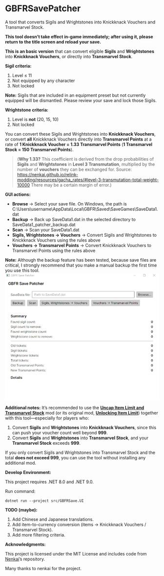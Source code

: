 # GBFRSavePatcher

A tool that converts Sigils and Wrightstones into Knickknack Vouchers and Transmarvel Stock.



**This tool doesn’t take effect in-game immediately; after using it, please return to the title screen and reload your save.**



**This is an basic version** that can convert eligible **Sigils** and **Wrightstones** into **Knickknack Vouchers**, or directly into **Transmarvel Stock**.

**Sigil criteria:**

1. Level ≤ 11
2. Not equipped by any character
3. Not locked

**Note:** Sigils that are included in an equipment preset but not currently  equipped will be dismantled. Please review your save and lock those  Sigils.





**Wrightstone criteria:**

1. Level is **not** (20, 15, 10)
2. Not locked

You can convert these Sigils and Wrightstones into **Knickknack Vouchers**, or convert **all** Knickknack Vouchers directly into **Transmarvel Points** at a rate of **1 Knickknack Voucher = 1.33 Transmarvel Points** (**1 Transmarvel Stock = 150 Transmarvel Points**).

> (**Why 1.33?**
> This coefficient is derived from the drop probabilities of **Sigils** and **Wrightstones** in **Level 3 Transmutation**, multiplied by the number of **vouchers** they can be exchanged for.
> Source: https://nenkai.github.io/relink-modding/resources/gacha_rates/#level-3-transmutation-total-weight-10000
> There may be a certain margin of error.)





**GUI actions:**

- **Browse** → Select your save file. On Windows, the path is C:\Users\username\AppData\Local\GBFR\Saved\SaveGames\SaveData1.dat
- **Backup** → Back up SaveData1.dat in the selected directory to SaveData1_patcher_backup.dat
- **Scan** → Scan your SaveData1.dat
- **Sigils, Wrightstones → Vouchers** → Convert Sigils and Wrightstones to Knickknack Vouchers using the rules above
- **Vouchers → Transmarvel Points** → Convert Knickknack Vouchers to Transmarvel Points using the rules above


**Note:** Although the backup feature has been tested, because save files are  critical, I strongly recommend that you make a manual backup the first  time you use this tool.
![img](./README.assets/538-1753953596-947657509.png)


**Additional notes:**
It’s recommended to use the [**Uncap Item Limit and Transmarvel Stock**](https://www.nexusmods.com/granbluefantasyrelink/mods/528) mod (or its original mod, **[Unlocking Item Limit](https://www.nexusmods.com/granbluefantasyrelink/mods/83)**) together with this tool—especially for players who:

1. Convert **Sigils** and **Wrightstones** into **Knickknack Vouchers**, since this can push your voucher count well beyond **999**.
2. Convert **Sigils** and **Wrightstones** into **Transmarvel Stock**, and your **Transmarvel Stock** exceeds **999**.

If you only convert Sigils and Wrightstones into Transmarvel Stock and the total **does not exceed 999**, you can use the tool without installing any additional mod.



**Develop Environment:**

This project requires .NET 8.0 and .NET 9.0.

Run command:

```
dotnet run --project src/GBFRSave.UI
```



**TODO (maybe):**

1. Add Chinese and Japanese translations.
2. Add item-to-currency conversion (items → Knickknack Vouchers / Transmarvel Stock).
3. Add more filtering criteria.





**Acknowledgments:**

This project is licensed under the MIT License and includes code from [Nenkai](https://github.com/Nenkai/GBFRDataTools)’s repository.

Many thanks to nenkai for the project.